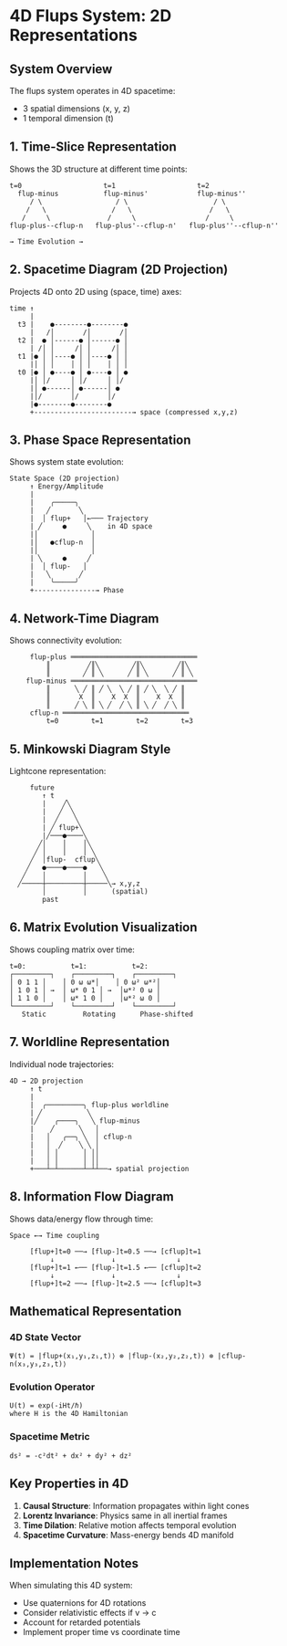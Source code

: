 # 4D Flups System: 2D Representations

## System Overview
The flups system operates in 4D spacetime:
- 3 spatial dimensions (x, y, z)
- 1 temporal dimension (t)

## 1. Time-Slice Representation
Shows the 3D structure at different time points:

```
t=0                    t=1                    t=2
  flup-minus           flup-minus'            flup-minus''
     / \                  / \                     / \
    /   \                /   \                   /   \
   /     \              /     \                 /     \
flup-plus--cflup-n   flup-plus'--cflup-n'   flup-plus''--cflup-n''

→ Time Evolution →
```

## 2. Spacetime Diagram (2D Projection)
Projects 4D onto 2D using (space, time) axes:

```
time ↑
     |
  t3 |    ●--------●--------●
     |   /│       /│       /│
  t2 |  ● │------● │------● │
     | /│ │     /│ │     /│ │
  t1 |● │ │----● │ │----● │ │
     |│ │ │    │ │ │    │ │ │
  t0 |● │ ●----● │ ●----● │ ●
     |│ │/     │ │/     │ │/
     |│ ●------│ ●------│ ●
     |│/       │/       │/
     |●--------●--------●
     +------------------------→ space (compressed x,y,z)
```

## 3. Phase Space Representation
Shows system state evolution:

```
State Space (2D projection)
     ↑ Energy/Amplitude
     |
     |    ╭─────╮
     |   ╱       ╲
     |  │ flup+   │←─── Trajectory
     | ╱     ●     ╲    in 4D space
     |│             │
     |│   ●cflup-n  │
     |│             │
     | ╲     ●     ╱
     |  │ flup-   │
     |   ╲       ╱
     |    ╰─────╯
     +---------------→ Phase
```

## 4. Network-Time Diagram
Shows connectivity evolution:

```
     flup-plus ═══════════════════════════════
         ║         ╱║╲        ╱║╲        ╱║╲
         ║        ╱ ║ ╲      ╱ ║ ╲      ╱ ║ ╲
    flup-minus ═══════════════════════════════
         ║      ╲ ╱ ║ ╱ ╲  ╲ ╱ ║ ╱ ╲  ╲ ╱ ║
         ║       X  ║    X  X  ║    X  X  ║
         ║      ╱ ╲ ║ ╲ ╱  ╱ ╲ ║ ╲ ╱  ╱ ╲ ║
     cflup-n ═══════════════════════════════
         t=0        t=1        t=2        t=3
```

## 5. Minkowski Diagram Style
Lightcone representation:

```
     future
        ↑ t
        |    ╱╲
        |   ╱  ╲
        |  ╱    ╲
        | ╱ flup+╲
        |╱───●────╲
       ╱│    │    │╲
      ╱ │    │    │ ╲
     ╱  │flup-  cflup╲
    ╱   ●────●────●   ╲
   ╱    │         │    ╲
  ╱─────┼─────────┼─────╲→ x,y,z
        │         │      (spatial)
        past
```

## 6. Matrix Evolution Visualization
Shows coupling matrix over time:

```
t=0:           t=1:           t=2:
┌─────────┐    ┌─────────┐    ┌─────────┐
│ 0 1 1 │    │ 0 ω ω*│    │ 0 ω² ω*²│
│ 1 0 1 │ →  │ ω* 0 1 │ →  │ω*² 0 ω │
│ 1 1 0 │    │ ω* 1 0 │    │ω*² ω 0 │
└─────────┘    └─────────┘    └─────────┘
   Static         Rotating      Phase-shifted
```

## 7. Worldline Representation
Individual node trajectories:

```
4D → 2D projection
     ↑ t
     |
     |  ╭─────────╮ flup-plus worldline
     | ╱           ╲
     |╱    ╭────╮   ╲ flup-minus
     |    ╱      ╲   │
     |   │   ╭──╮ ╲  │ cflup-n
     |   │  ╱    ╲ ╲ │
     |   │ │      │ ││
     |   │ │      │ ││
     +───┴─┴──────┴─┴┴──→ spatial projection
```

## 8. Information Flow Diagram
Shows data/energy flow through time:

```
Space ←→ Time coupling
     
     [flup+]t=0 ──→ [flup-]t=0.5 ──→ [cflup]t=1
          ↓              ↓               ↓
     [flup+]t=1 ←── [flup-]t=1.5 ←── [cflup]t=2
          ↓              ↓               ↓
     [flup+]t=2 ──→ [flup-]t=2.5 ──→ [cflup]t=3
```

## Mathematical Representation

### 4D State Vector
```
Ψ(t) = |flup+(x₁,y₁,z₁,t)⟩ ⊗ |flup-(x₂,y₂,z₂,t)⟩ ⊗ |cflup-n(x₃,y₃,z₃,t)⟩
```

### Evolution Operator
```
U(t) = exp(-iHt/ℏ)
where H is the 4D Hamiltonian
```

### Spacetime Metric
```
ds² = -c²dt² + dx² + dy² + dz²
```

## Key Properties in 4D

1. **Causal Structure**: Information propagates within light cones
2. **Lorentz Invariance**: Physics same in all inertial frames
3. **Time Dilation**: Relative motion affects temporal evolution
4. **Spacetime Curvature**: Mass-energy bends 4D manifold

## Implementation Notes

When simulating this 4D system:
- Use quaternions for 4D rotations
- Consider relativistic effects if v → c
- Account for retarded potentials
- Implement proper time vs coordinate time